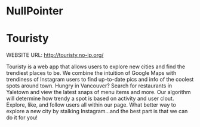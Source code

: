 # NullPointer
# Touristy

WEBSITE URL:
http://touristy.no-ip.org/

Touristy is a web app that allows users to explore new cities and find the trendiest places to be. We combine the intuition of Google Maps with trendiness of Instagram users to find up-to-date pics and info of the coolest spots around town. Hungry in Vancouver? Search for restaurants in Yaletown and view the latest snaps of menu items and more. Our algorithm will determine how trendy a spot is based on activity and user clout. Explore, like, and follow users all within our page. What better way to explore a new city by stalking Instagram…and the best part is that we can do it for you!
